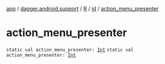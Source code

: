 [app](../../../index.md) / [dagger.android.support](../../index.md) / [R](../index.md) / [id](index.md) / [action_menu_presenter](./action_menu_presenter.md)

# action_menu_presenter

`static val action_menu_presenter: `[`Int`](https://kotlinlang.org/api/latest/jvm/stdlib/kotlin/-int/index.html)
`static val action_menu_presenter: `[`Int`](https://kotlinlang.org/api/latest/jvm/stdlib/kotlin/-int/index.html)
